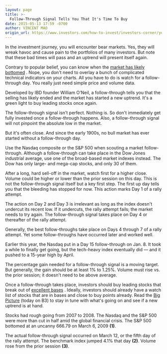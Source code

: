 ```yaml
---
layout: page
title: >-
  Follow-Through Signal Tells You That It's Time To Buy
date: 2015-05-13 17:59 -0700
author: VINCENT MAO
origin_url: https://www.investors.com/how-to-invest/investors-corner/you-can-time-the-market/
---
```


In the investment journey, you will encounter bear markets. Yes, they will wreak havoc and cause pain to the portfolios of many investors. But note that these bad times will pass and an uptrend will present itself again.

Contrary to popular belief, you can know when the [market has likely bottomed](http://education.investors.com/courselandingpage.aspx?id=735764) . Nope, you don't need to overlay a bunch of complicated technical indicators on your charts. All you have to do is watch for a follow-through day. You really just need simple price and volume data.

Developed by IBD founder William O'Neil, a follow-through tells you that the selling has likely ended and the market has started a new uptrend. It's a green light to buy leading stocks once again.

The follow-through signal isn't perfect. Nothing is. So don't immediately get fully invested once a follow-through happens. Also, a follow-through signal will not pinpoint the absolute low in the market.

But it's often close. And since the early 1900s, no bull market has ever started without a follow-through day.

Use the Nasdaq composite or the S&P 500 when scouting a market follow-through. Although a follow-through can take place in the Dow Jones industrial average, use one of the broad-based market indexes instead. The Dow has only large- and mega-cap stocks, and only 30 of them.

After a long, hard sell-off in the market, watch first for a higher close. Volume could be higher or lower than the prior session on this day. This is not the follow-through signal itself but a key first step. The first up day tells you that the bleeding has stopped for now. This action marks Day 1 of a rally attempt.

The action on Day 2 and Day 3 is irrelevant as long as the index doesn't undercut its recent low. If it undercuts, the rally attempt fails; the market needs to try again. The follow-through signal takes place on Day 4 or thereafter of the rally attempt.

Generally, the best follow-throughs take place on Days 4 through 7 of a rally attempt. Yet some follow-throughs have occurred later and worked well.

Earlier this year, the Nasdaq put in a Day 15 follow-through on Jan. 8. It took a while to finally get going, but the tech-heavy index eventually did — and it pushed to a 15-year high by April.

The percentage gain needed for a follow-through signal is a moving target. But generally, the gain should be at least 1% to 1.25%. Volume must rise vs. the prior session; it doesn't need to be above average.

Once a follow-through takes place, investors should buy leading stocks that break out of [excellent bases](http://education.investors.com/courselandingpage.aspx?id=735787) . Ideally, investors should already have a watch list of stocks that are in bases and close to buy points already. Read the [Big Picture](http://news.investors.com/investing/big-picture.htm) (today on B3) to stay in tune with what's going on and see if a new uptrend is at hand.

Stocks had rough going from 2007 to 2008. The Nasdaq and the S&P 500 were more than cut in half amid the global financial crisis. The S&P 500 bottomed at an uncanny 666.79 on March 6, 2009 **(1)**.

The actual follow-through signal occurred on March 12, or the fifth day of the rally attempt. The benchmark index jumped 4.1% that day **(2)**. Volume rose from the prior session **(3)**.
